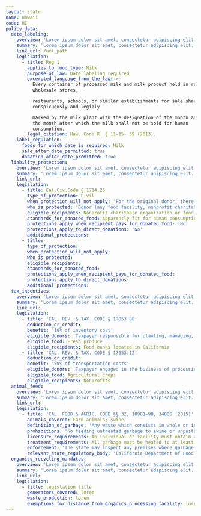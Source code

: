 ```yaml
---
layout: state
name: Hawaii
code: HI
policy_data:
  date_labeling:
    overview: 'Lorem ipsum dolor sit amet, consectetur adipiscing elit. Curabitur tellus mi, consequat at laoreet eget, vestibulum nec dolor. Vivamus volutpat quam ac quam bibendum rutrum.'
    summary: 'Lorem ipsum dolor sit amet, consectetur adipiscing elit. Curabitur tellus mi, consequat at laoreet eget, vestibulum nec dolor. Vivamus volutpat quam ac quam bibendum rutrum.'
    link_url: /url_path
    legislation:
      - title: Reg 1
        applies_to_food_type: Milk
        purpose_of_law: Date labeling required
        excerpted_language_from_the_law: >-
          Every container of processed milk and milk product held in retail and
          wholesale stores,

          restaurants, schools, or similar establishments for sale shall be
          conspicuously and legibly

          marked by the milk plant with the designation of the month and day of
          the month after which the milk shall not be sold for human
          consumption.
        legal_citation: Haw. Code R. § 11-15- 39 (2013).
    label_regulation:
      foods_for_which_date_is_required: Milk
      sale_after_date_permitted: true
      donation_after_date_premitted: true
  liability_protection:
    overview: 'Lorem ipsum dolor sit amet, consectetur adipiscing elit. Curabitur tellus mi, consequat at laoreet eget, vestibulum nec dolor. Vivamus volutpat quam ac quam bibendum rutrum.'
    summary: 'Lorem ipsum dolor sit amet, consectetur adipiscing elit. Curabitur tellus mi, consequat at laoreet eget, vestibulum nec dolor. Vivamus volutpat quam ac quam bibendum rutrum.'
    link_url:
    legislation:
      - title: Cal.Civ.Code § 1714.25
        type_of_protection: Civil
        when_protection_will_not_apply: 'For the original donor, there is no protection for negligence or a willful act; for the ultimate distributor, there is no protection for negligence, recklessness, or intentional misconduct.'
        who_is_protected: 'Donor (any food facility, nonprofit charitable organization or food bank) and Distributor (nonprofit/charitable organization or food bank)'
        eligible_recipients: Nonprofit charitable organization or food bank
        standards_for_donated_food: Apparently fit for human consumption. Provides protection regardless of compliance with packaging and labeling laws; food must be fit for human consumption.
        protections_apply_when_recipient_pays_for_donated_food: 'No'
        protections_apply_to_direct_donations: 'No'
        additional_protections:
      - title:
        type_of_protection:
        when_protection_will_not_apply:
        who_is_protected:
        eligible_recipients:
        standards_for_donated_food:
        protections_apply_when_recipient_pays_for_donated_food:
        protections_apply_to_direct_donations:
        additional_protections:
  tax_incentives:
    overview: 'Lorem ipsum dolor sit amet, consectetur adipiscing elit. Curabitur tellus mi, consequat at laoreet eget, vestibulum nec dolor. Vivamus volutpat quam ac quam bibendum rutrum.'
    summary: 'Lorem ipsum dolor sit amet, consectetur adipiscing elit. Curabitur tellus mi, consequat at laoreet eget, vestibulum nec dolor. Vivamus volutpat quam ac quam bibendum rutrum.'
    link_url:
    legislation:
      - title: 'CAL. REV. & TAX. CODE § 17053.88'
        deduction_or_credit:
        benefit: '10% of inventory cost'
        eligible_donors: 'Taxpayer responsible for planting, managing, and harvesting crops'
        eligible_food: Fresh produce
        eligible_recipients: Food banks located in California
      - title: 'CAL. REV. & TAX. CODE § 17053.12'
        deduction_or_credit:
        benefit: '50% of transportation costs'
        eligible_donors: 'Taxpayer engaged in the business of processing, distributing, or selling agricultural products'
        eligible_food: Agricultural crops
        eligible_recipients: Nonprofits
  animal_feed:
    overview: 'Lorem ipsum dolor sit amet, consectetur adipiscing elit. Curabitur tellus mi, consequat at laoreet eget, vestibulum nec dolor. Vivamus volutpat quam ac quam bibendum rutrum.'
    summary: 'Lorem ipsum dolor sit amet, consectetur adipiscing elit. Curabitur tellus mi, consequat at laoreet eget, vestibulum nec dolor. Vivamus volutpat quam ac quam bibendum rutrum.'
    link_url:
    legislation:
      - title: 'CAL. FOOD & AGRIC. CODE §§ 32, 10901–90, 34006 (2015)'
        animals_covered: Farm animals; swine
        definition_of_garbage: 'Any waste which consists in whole or in part of any animal waste that results from the handling, preparing, cooking, and consuming of food, including the o al from any animal carcass or from any part of an animal carcass. It does not, however, include such waste from ordinary household operations that is fed directly to swine on the premises. § 10901 (2015).'
        prohibitions: 'No feeding untreated garbage to swine or unpasteurized milk to farm animals. Exception for ndividuals feeding household garbage. §§ 10901–90, 34006 (2015).'
        licensure_requirements: An individual or facility must obtain an annual license from the state before feeding garbage to swine. § 10981 (2015).
        treatment_requirements: All garbage must be heated to at least 212 degrees Fahrenheit or boiling point for at least 30 minutes or else treated in some other manner approved by the state. § 10952 (2015).
        enforcement: 'The state may inspect any premises where garbage is fed to swine and may order a facility to cease garbage-feeding operations. § 10922 (2015). The state may inspect records pertaining to garbage-feeding operations. § 10923 (2015). The state may refuse to issue, revoke, or suspend the license of an individual or facility that violates the garbage-feeding rule. § 10987 (2015).'
        relevant_state_regulatory_body: 'California Department of Food and Agriculture (§ 32 (2015)), www.cdfa.ca.gov/.'
  organics_recycling_mandates:
    overview: 'Lorem ipsum dolor sit amet, consectetur adipiscing elit. Curabitur tellus mi, consequat at laoreet eget, vestibulum nec dolor. Vivamus volutpat quam ac quam bibendum rutrum.'
    summary: 'Lorem ipsum dolor sit amet, consectetur adipiscing elit. Curabitur tellus mi, consequat at laoreet eget, vestibulum nec dolor. Vivamus volutpat quam ac quam bibendum rutrum.'
    link_url:
    legislation:
      - title: legislation title
        generators_covered: lorem
        waste_production: lorem
        exemptions_for_distance_from_organics_processing_facility: lorem
---
```

